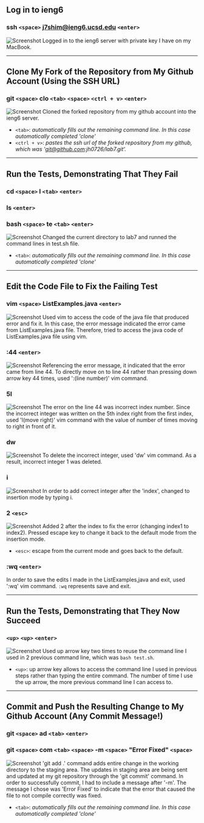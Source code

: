 ## Log in to ieng6
### **ssh `<space>` j7shim@ieng6.ucsd.edu `<enter>`**
![Screenshot](ieng6LogIn.png)
Logged in to the ieng6 server with private key I have on my MacBook. 

***

## Clone My Fork of the Repository from My Github Account (Using the SSH URL)
### **git `<space>` clo `<tab>` `<space>` `<ctrl + v>` `<enter>`**
![Screenshot](cloningFork.png)
Cloned the forked repository from my github account into the ieng6 server. 
* `<tab>`: *automatically fills out the remaining command line. In this case automatically completed 'clone'*
* `<ctrl + v>`: *pastes the ssh url of the forked repository from my github, which was 'git@github.com:jh0726/lab7.git'.*

***

## Run the Tests, Demonstrating That They Fail
### **cd `<space>` l `<tab>` `<enter>`**
### **ls `<enter>`**
### **bash `<space>` te `<tab>` `<enter>`**
![Screenshot](lab4FailedTest.png)
Changed the current directory to lab7 and runned the command lines in test.sh file. 
* `<tab>`: *automatically fills out the remaining command line. In this case automatically completed 'clone'*

***

## Edit the Code File to Fix the Failing Test 
### **vim `<space>` ListExamples.java `<enter>`**
![Screenshot](vim.png)
Used vim to access the code of the java file that produced error and fix it. In this case, the error message indicated the error came from ListExamples.java file. Therefore, tried to access the java code of ListExamples.java file using vim. 

### **:44 `<enter>`**
![Screenshot](line44.png)
Referencing the error message, it indicated that the error came from line 44. To directly move on to line 44 rather than pressing down arrow key 44 times, used ':(line number)' vim command. 

### **5l**
![Screenshot](Right5Times.png)
The error on the line 44 was incorrect index number. Since the incorrect integer was written on the 5th index right from the first index, used 'l(move right)' vim command with the value of number of times moving to right in front of it. 

### **dw**
![Screenshot](delete.png)
To delete the incorrect integer, used 'dw' vim command. As a result, incorrect integer 1 was deleted.

### **i**
![Screenshot](insertMode.png)
In order to add correct integer after the 'index', changed to insertion mode by typing i. 

### **2 `<esc>`**
![Screenshot](fixAndEscape.png)
Added 2 after the index to fix the error (changing index1 to index2). Pressed escape key to change it back to the default mode from the insertion mode. 
* `<esc>`: escape from the current mode and goes back to the default. 

### **:wq `<enter>`**
In order to save the edits I made in the ListExamples,java and exit, used ':wq' vim command. `:wq` represents save and exit. 

***

## Run the Tests, Demonstrating that They Now Succeed
### `<up>` `<up>` `<enter>`
![Screenshot](lab4SuccessTest.png)
Used up arrow key two times to reuse the command line I used in 2 previous command line, which was `bash test.sh`. 
* `<up>`: up arrow key allows to access the command line I used in previous steps rather than typing the entire command. The number of time I use the up arrow, the more previous command line I can access to. 

*** 

## Commit and Push the Resulting Change to My Github Account (Any Commit Message!)
### git `<space>` ad `<tab>` `<enter>`
### git `<space>` com `<tab>` `<space>` -m `<space>` "Error Fixed" `<space>`
![Screenshot](gitPushCommit.png)
'git add .' command adds entire change in the working directory to the staging area. The updates in staging area are being sent and updated at my git repository through the 'git commit' command. In order to successfully commit, I had to include a message after '-m'. The message I chose was 'Error Fixed' to indicate that the error that caused the file to not compile correctly was fixed. 
* `<tab>`: *automatically fills out the remaining command line. In this case automatically completed 'clone'*

